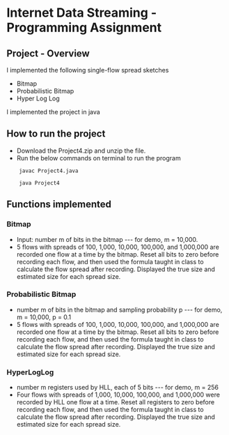 # Internet Data Streaming - Programming Assignment

## Project - Overview

I implemented the following single-flow spread sketches

- Bitmap
- Probabilistic Bitmap
- Hyper Log Log 

I implemented the project in java

## How to run the project

- Download the Project4.zip and unzip the file.
- Run the below commands on terminal to run the program
````
    javac Project4.java
````
````
    java Project4
````


## Functions implemented

### Bitmap
- Input: number m of bits in the bitmap --- for demo, m = 10,000.
- 5 flows with spreads of 100, 1,000, 10,000, 100,000, and 1,000,000 are recorded one flow at a time by the bitmap. Reset all bits to zero before recording each flow, and then used the formula taught in class to calculate the flow spread after recording. Displayed the true size and estimated size for each spread size.
### Probabilistic Bitmap
- number m of bits in the bitmap and sampling probability p --- for demo, m = 10,000, p = 0.1
- 5 flows with spreads of 100, 1,000, 10,000, 100,000, and 1,000,000 are recorded one flow at a time by the bitmap. Reset all bits to zero before recording each flow, and then used the formula taught in class to calculate the flow spread after recording. Displayed the true size and estimated size for each spread size.
### HyperLogLog
- number m registers used by HLL, each of 5 bits --- for demo, m = 256
- Four flows with spreads of 1,000, 10,000, 100,000, and 1,000,000 were recorded by HLL one flow at a time. Reset all registers to zero before recording each flow, and then used the formula taught in class to calculate the flow spread after recording. Displayed the true size and estimated size for each spread size.
